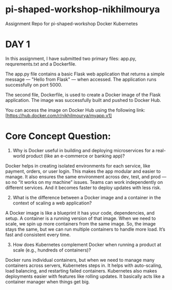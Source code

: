 # pi-shaped-workshop-nikhilmourya
Assignment Repo for pi-shaped-workshop Docker Kubernetes 

# DAY 1
In this assignment, I have submitted two primary files: app.py, requrements.txt and a Dockerfile.

The app.py file contains a basic Flask web application that returns a simple message — "Hello from Flask" — when accessed. The application runs successfully on port 5000.

The second file, Dockerfile, is used to create a Docker image of the Flask application. The image was successfully built and pushed to Docker Hub.

You can access the image on Docker Hub using the following link:
[https://hub.docker.com/r/nikhilmourya/myapp.v1]



# Core Concept Question:
1. Why is Docker useful in building and deploying microservices for a real-world product (like an e-commerce or banking app)?

Docker helps in creating isolated environments for each service, like payment, orders, or user login. This makes the app modular and easier to manage. It also ensures the same environment across dev, test, and prod — so no “it works on my machine” issues. Teams can work independently on different services. And it becomes faster to deploy updates with less risk.

2. What is the difference between a Docker image and a container in the context of scaling a web application?

A Docker image is like a blueprint it has your code, dependencies, and setup. A container is a running version of that image. When we need to scale, we spin up more containers from the same image. So, the image stays the same, but we can run multiple containers to handle more load. It’s fast and consistent every time.

3. How does Kubernetes complement Docker when running a product at scale (e.g., hundreds of containers)?

Docker runs individual containers, but when we need to manage many containers across servers, Kubernetes steps in. It helps with auto-scaling, load balancing, and restarting failed containers. Kubernetes also makes deployments easier with features like rolling updates. It basically acts like a container manager when things get big.
